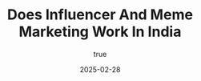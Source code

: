---
title: 'Does Influencer And Meme Marketing Work In India'
date: '2025-02-28'
image: "/images/blog.png"
short: "Influencer and Meme Marketing in India: A Comprehensive Report
In recent years, influencer and meme marketing have emerged as powerful tools for brands to connect with their target audience in India. This report explores the effectiveness, trends, and impact of these marketing strategies in the Indian market."
category:
    - Art

# #full details
author:
     name: "Jane Meldrum"
     avatar: "/img/Blog-2"

gallery:
    enabled: 0
    items:
        - image: /images/post1.jpg
          alt: "image"

        - image: /images/post6.jpg
          alt: "image"

        - image: /images/post3.jpg
          alt: "image"

    cols: 3 # 2 or 3

additional:
    enabled: 1
    content: "
       <p>Influencer and Meme Marketing in India: A Comprehensive Report
       In recent years, influencer and meme marketing have emerged as powerful tools for brands to connect with their target audience in India. This report explores the effectiveness, trends, and impact of these marketing strategies in the Indian market.</p>
      <h4><strong>Influencer Marketing in India</strong></h4>
      <p><strong>Effectiveness and Growth</strong></p>
      <p>Influencer marketing has proven to be highly effective in India, with significant growth observed in recent years. By 2025, data is expected to play an increasingly pivotal role in the effectiveness of influencer campaigns1. The industry has seen a diversification in the types of influencers, ranging from nano-influencers to prominent celebrities, allowing brands to select micro-influencers for more personalized and authentic engagement.</p>

      <p><strong>Impact on Consumer Behavior</strong></p>
      <p>Research indicates that influencer marketing has a positive impact on consumer attitudes towards brands, perceptions of brand credibility, and purchase intentions in the Indian market2. Consumers demonstrate favorable attitudes towards influencer marketing, considering it an effective way to discover new products and trusting the recommendations made by influencers</p>

      <p><strong>Case Studies</strong></p>
      <p>Several successful influencer marketing campaigns have been executed in India: </br>
       1. Dorco: Achieved widespread brand awareness by partnering with 105 influencers, reaching over 10 million people and generating an average of 250,000 impressions per Reel. </br>

       2. Levista Coffee: Utilized 35+ influencers to reach a Pan-Indian audience, resulting in over 300,000 likes and 100,000 comments. </br>

       3. The Chennai Mobiles: Collaborated with 17 influencers, leading to a 35% increase in store footfall during the offer period and 5,704 entries in their slogan contest3.
</p>

      <h4><strong>Meme Marketing in India</strong></h4>

      <p><strong>Rise and Effectiveness</strong></p>
      <p>Meme marketing has witnessed a significant rise in India, driven by changing consumer behavior, shareability, and cost-effectiveness4. Brands have recognized the potential of tapping into this trend to connect with their target audience in a more authentic and relatable manner.</p>


         <p><strong>Key Factors Contributing to Success</strong></p>
      <p>
       1.Changing Consumer Behavior: Indian consumers, especially millennials and Gen Z, are increasingly engaging with memes on social media platforms. </br>

       2. Shareability and Virality: Memes have a unique ability to spread rapidly across social media networks due to their humorous and easily digestible nature. </br>

       3. Cost-Effectiveness: Meme marketing is a more cost-effective option for brands compared to traditional advertising channels.
</p>

      <p><strong>Notable Campaigns and Brands</strong></p>
       <p>Several Indian brands have successfully leveraged meme marketing:</br>
       1.Changing Consumer Behavior: Indian consumers, especially millennials and Gen Z, are increasingly engaging with memes on social media platforms. </br>

       2. Shareability and Virality: Memes have a unique ability to spread rapidly across social media networks due to their humorous and easily digestible nature. </br>

       3. Cost-Effectiveness: Meme marketing is a more cost-effective option for brands compared to traditional advertising channels. <?br>

       4. Flipkart: Executed a 10-day meme campaign on Instagram and Twitter, gaining over 35,000 likes, 30 million views, and 5,000 comments. </br>

        5. Aisle: Launched the #FindAnkit campaign, which turned a relatable dating app moment into a viral sensation, blending humor and meme culture.
</p>

     <p><strong>Integration of Influencer and Meme Marketing</strong></p>
     <p>Many brands are now combining influencer and meme marketing strategies for maximum impact. For example, BoAt's The Boat Lifestyle campaign collaborates with influencers across diverse domains such as fashion, fitness, and tech, while also incorporating meme-like content to position its products as a lifestyle choice.</p>

      <p><strong>Challenges and Considerations</strong></p>
     <p>While influencer and meme marketing have shown great potential, brands must carefully consider their choices in influencer partnerships and meme content to maximize impact and avoid potential pitfalls. Authenticity, relevance, and alignment with brand values remain crucial factors for success.</p>

      <p><strong>Conclusion</strong></p>
     <p>Influencer and meme marketing have proven to be highly effective strategies for brands in India. As these approaches continue to evolve, marketers must stay agile and responsive to emerging trends to capitalize on the inherent shareability and virality of influencer content and memes. By leveraging these strategies effectively, brands can cultivate meaningful connections with Indian consumers and achieve positive business outcomes.</p>
       "

---